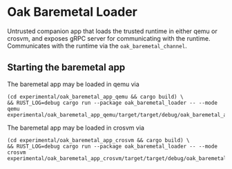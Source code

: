 # Oak Baremetal Loader

Untrusted companion app that loads the trusted runtime in either qemu or crosvm,
and exposes gRPC server for communicating with the runtime. Communicates with
the runtime via the `oak_baremetal_channel`.

## Starting the baremetal app

The baremetal app may be loaded in qemu via

```shell
(cd experimental/oak_baremetal_app_qemu && cargo build) \
&& RUST_LOG=debug cargo run --package oak_baremetal_loader -- --mode qemu experimental/oak_baremetal_app_qemu/target/target/debug/oak_baremetal_app_qemu
```

The baremetal app may be loaded in crosvm via

```shell
(cd experimental/oak_baremetal_app_crosvm && cargo build) \
&& RUST_LOG=debug cargo run --package oak_baremetal_loader -- --mode crosvm experimental/oak_baremetal_app_crosvm/target/target/debug/oak_baremetal_app_crosvm
```
